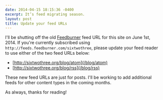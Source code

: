 ```yaml
---
date: 2014-04-15 18:15:36 -0400
excerpt: It’s feed migrating season.
layout: post
title: Update your feed URLs
---
```


I'll be shutting off the old [Feedburner](http://en.wikipedia.org/wiki/Feedburner) feed URL for this site on June 1st, 2014. If you're currently subscribed using `http://feeds.feedburner.com/sixtwothree`, please update your feed reader to use either of the two feed URLs below:

- [http://sixtwothree.org/blog/atom](/blog/atom)
- [http://sixtwothree.org/blog/rss](/blog/rss)

These new feed URLs are just for posts. I'll be working to add additional feeds for other content types in the coming months.

As always, thanks for reading!